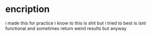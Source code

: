 # encription
i made this for practice i know to this is shit but i tried to best
is isnt functional and sometimes return weird results but anyway 
